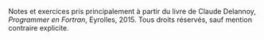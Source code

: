 Notes et exercices pris principalement à partir du livre de Claude Delannoy, *Programmer en Fortran*, Eyrolles, 2015.
Tous droits réservés, sauf mention contraire explicite.